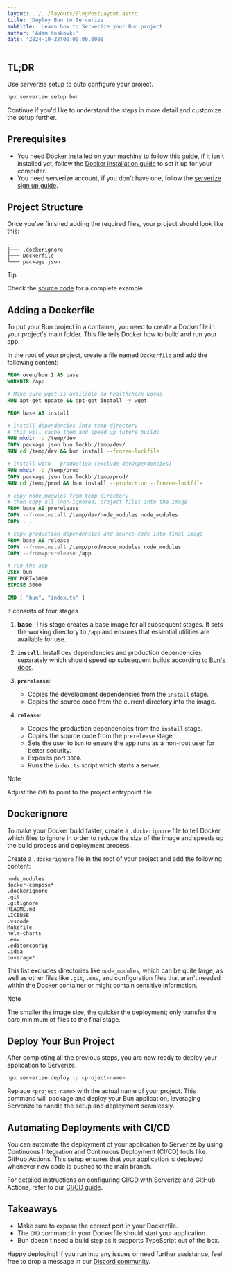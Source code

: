 ```yaml
---
layout: ../../layouts/BlogPostLayout.astro
title: 'Deploy Bun to Serverize'
subtitle: 'Learn how to Serverize your Bun project'
author: 'Adam Koskovki'
date: '2024-10-22T00:00:00.000Z'
---
```


## TL;DR

Use serverzie setup to auto configure your project.

```sh
npx serverize setup bun
```

Continue if you'd like to understand the steps in more detail and customize the setup further.

## Prerequisites

- You need Docker installed on your machine to follow this guide, if it isn't installed yet, follow the [Docker installation guide](https://docs.docker.com/engine/install/) to set it up for your computer.
- You need serverize account, if you don't have one, follow the [serverize sign up guide](./cli#authentication).

## Project Structure

Once you've finished adding the required files, your project should look like this:

```
.
├─── .dockerignore
├─── Dockerfile
└─── package.json
```

> [!TIP]
> Check the [source code](https://github.com/serverize/example-bun) for a complete example.

## Adding a Dockerfile

To put your Bun project in a container, you need to create a Dockerfile in your project's main folder. This file tells Docker how to build and run your app.

In the root of your project, create a file named `Dockerfile` and add the following content:

```dockerfile title="Dockerfile"
FROM oven/bun:1 AS base
WORKDIR /app

# Make sure wget is available so healthcheck works
RUN apt-get update && apt-get install -y wget

FROM base AS install

# install dependencies into temp directory
# this will cache them and speed up future builds
RUN mkdir -p /temp/dev
COPY package.json bun.lockb /temp/dev/
RUN cd /temp/dev && bun install --frozen-lockfile

# install with --production (exclude devDependencies)
RUN mkdir -p /temp/prod
COPY package.json bun.lockb /temp/prod/
RUN cd /temp/prod && bun install --production --frozen-lockfile

# copy node_modules from temp directory
# then copy all (non-ignored) project files into the image
FROM base AS prerelease
COPY --from=install /temp/dev/node_modules node_modules
COPY . .

# copy production dependencies and source code into final image
FROM base AS release
COPY --from=install /temp/prod/node_modules node_modules
COPY --from=prerelease /app .

# run the app
USER bun
ENV PORT=3000
EXPOSE 3000

CMD [ "bun", "index.ts" ]
```

It consists of four stages

1. **base**: This stage creates a base image for all subsequent stages. It sets the working directory to `/app` and ensures that essential utilities are available for use.

2. **`install`**: Install dev dependencies and production dependencies separately which should speed up subsequent builds according to [Bun's docs](https://bun.sh/guides/ecosystem/docker).

3. **`prerelease`**:

   - Copies the development dependencies from the `install` stage.
   - Copies the source code from the current directory into the image.

4. **`release`**:
   - Copies the production dependencies from the `install` stage.
   - Copies the source code from the `prerelease` stage.
   - Sets the user to `bun` to ensure the app runs as a non-root user for better security.
   - Exposes port `3000`.
   - Runs the `index.ts` script which starts a server.

> [!NOTE]
> Adjust the `CMD` to point to the project entrypoint file.

## Dockerignore

To make your Docker build faster, create a `.dockerignore` file to tell Docker which files to ignore in order to reduce the size of the image and speeds up the build process and deployment process.

Create a `.dockerignore` file in the root of your project and add the following content:

```dockerignore title=".dockerignore"
node_modules
docker-compose*
.dockerignore
.git
.gitignore
README.md
LICENSE
.vscode
Makefile
helm-charts
.env
.editorconfig
.idea
coverage*
```

This list excludes directories like `node_modules`, which can be quite large, as well as other files like `.git`, `.env`, and configuration files that aren't needed within the Docker container or might contain sensitive information.

> [!NOTE]
> The smaller the image size, the quicker the deployment; only transfer the bare minimum of files to the final stage.

## Deploy Your Bun Project

After completing all the previous steps, you are now ready to deploy your application to Serverize.

```sh frame=none
npx serverize deploy -p <project-name>
```

Replace `<project-name>` with the actual name of your project. This command will package and deploy your Bun application, leveraging Serverize to handle the setup and deployment seamlessly.

## Automating Deployments with CI/CD

You can automate the deployment of your application to Serverize by using Continuous Integration and Continuous Deployment (CI/CD) tools like GitHub Actions. This setup ensures that your application is deployed whenever new code is pushed to the main branch.

For detailed instructions on configuring CI/CD with Serverize and GitHub Actions, refer to our [CI/CD guide](./ci-cd).

## Takeaways

- Make sure to expose the correct port in your Dockerfile.
- The `CMD` command in your Dockerfile should start your application.
- Bun doesn't need a build step as it supports TypeScript out of the box.

Happy deploying! If you run into any issues or need further assistance, feel free to drop a message in our [Discord community](https://discord.gg/aj9bRtrmNt).
